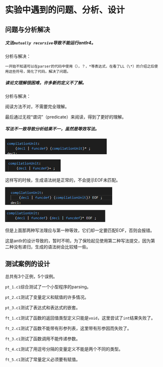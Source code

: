# 实验中遇到的问题、分析、设计

## 问题与分析解决

##### 文法`mutually recursive`导致不能运行antlr4。

分析与解决：

```
一开始不知道可以在parser的代码中使用（），？，*等表达式，在看了LL（\*）的介绍之后使用这些符号，简化了代码，解决了问题。
```

##### 读论文理解很困难，许多新的定义不了解。

分析与解决：

阅读方法不对，不需要完全理解。

最后通过无视“谓词”（predicate）来阅读，得到了更好的理解。

##### 写法不一致导致分析结果不一，虽然是等效写法。

![](26.png)

![](29.png)

这样写的时候，生成语法树是正常的，不会提示EOF未匹配。

![](27.png)

![](28.png)

但是上面那两种写法理应与第一种等效，它们却一定要匹配EOF，否则会报错。

这是antlr的设计导致的，暂时不明，为了保险起见使用第二种写法提交，因为第二种没有递归，生成的语法树会比较矮一些。

## 测试案例的设计

总共有3个正例，5个误例。

`pt_1.c1`综合测试了一个小型程序的parsing。

`pt_2.c1`测试了变量定义和赋值的许多情况。

`pt_3.c1`测试了表达式和表达式的嵌套。

`ft_1.c1`测试了函数的返回值类型定义只能是`void`，这里尝试了`int`结果失败了。

`ft_2.c1`测试了函数不能带有形参列表，这里带有形参因而失败了。

`ft_3.c1`测试了函数调用不能传递参数。

`ft_4.c1`测试了用逗号分隔的变量定义不能是两个不同的类型。

`ft_5.c1`测试了常量定义必须要有赋值。